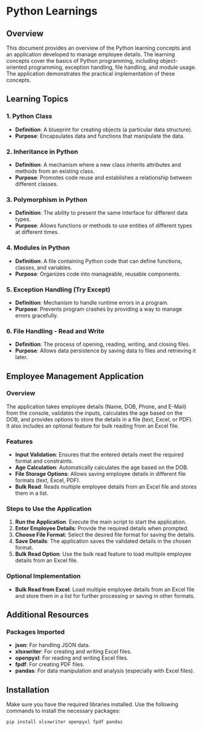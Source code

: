 # Python Learnings

## Overview

This document provides an overview of the Python learning concepts and an application developed to manage employee details. The learning concepts cover the basics of Python programming, including object-oriented programming, exception handling, file handling, and module usage. The application demonstrates the practical implementation of these concepts.

## Learning Topics

### 1. Python Class

- **Definition**: A blueprint for creating objects (a particular data structure).
- **Purpose**: Encapsulates data and functions that manipulate the data.

### 2. Inheritance in Python

- **Definition**: A mechanism where a new class inherits attributes and methods from an existing class.
- **Purpose**: Promotes code reuse and establishes a relationship between different classes.

### 3. Polymorphism in Python

- **Definition**: The ability to present the same interface for different data types.
- **Purpose**: Allows functions or methods to use entities of different types at different times.

### 4. Modules in Python

- **Definition**: A file containing Python code that can define functions, classes, and variables.
- **Purpose**: Organizes code into manageable, reusable components.

### 5. Exception Handling (Try Except)

- **Definition**: Mechanism to handle runtime errors in a program.
- **Purpose**: Prevents program crashes by providing a way to manage errors gracefully.

### 6. File Handling - Read and Write

- **Definition**: The process of opening, reading, writing, and closing files.
- **Purpose**: Allows data persistence by saving data to files and retrieving it later.

## Employee Management Application

### Overview

The application takes employee details (Name, DOB, Phone, and E-Mail) from the console, validates the inputs, calculates the age based on the DOB, and provides options to store the details in a file (text, Excel, or PDF). It also includes an optional feature for bulk reading from an Excel file.

### Features

- **Input Validation**: Ensures that the entered details meet the required format and constraints.
- **Age Calculation**: Automatically calculates the age based on the DOB.
- **File Storage Options**: Allows saving employee details in different file formats (text, Excel, PDF).
- **Bulk Read**: Reads multiple employee details from an Excel file and stores them in a list.

### Steps to Use the Application

1. **Run the Application**: Execute the main script to start the application.
2. **Enter Employee Details**: Provide the required details when prompted.
3. **Choose File Format**: Select the desired file format for saving the details.
4. **Save Details**: The application saves the validated details in the chosen format.
5. **Bulk Read Option**: Use the bulk read feature to load multiple employee details from an Excel file.

### Optional Implementation

- **Bulk Read from Excel**: Load multiple employee details from an Excel file and store them in a list for further processing or saving in other formats.

## Additional Resources

### Packages Imported

- **json**: For handling JSON data.
- **xlsxwriter**: For creating and writing Excel files.
- **openpyxl**: For reading and writing Excel files.
- **fpdf**: For creating PDF files.
- **pandas**: For data manipulation and analysis (especially with Excel files).

## Installation

Make sure you have the required libraries installed. Use the following commands to install the necessary packages:

```sh
pip install xlsxwriter openpyxl fpdf pandas
```

